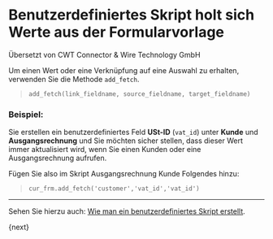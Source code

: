 # Benutzerdefiniertes Skript holt sich Werte aus der Formularvorlage

<span class="text-muted contributed-by">Übersetzt von CWT Connector & Wire Technology GmbH</span> 

Um einen Wert oder eine Verknüpfung auf eine Auswahl zu erhalten, verwenden Sie die Methode `add_fetch`.

> `add_fetch(link_fieldname, source_fieldname, target_fieldname)`

### Beispiel:

Sie erstellen ein benutzerdefiniertes Feld **USt-ID** (`vat_id`) unter **Kunde** und **Ausgangsrechnung** und Sie möchten sicher stellen, dass dieser Wert immer aktualisiert wird, wenn Sie einen Kunden oder eine Ausgangsrechnung aufrufen.

Fügen Sie also im Skript Ausgangsrechnung Kunde Folgendes hinzu:

> `cur_frm.add_fetch('customer','vat_id','vat_id')`

* * *

Sehen Sie hierzu auch: [Wie man ein benutzerdefiniertes Skript erstellt]({{docs_base_url}}/user/manual/en/customize-erpnext/custom-scripts.html).

{next}
